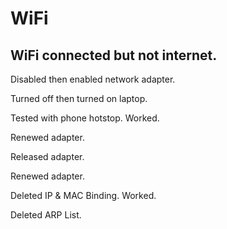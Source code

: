 # WiFi

## WiFi connected but not internet.

Disabled then enabled network adapter.

Turned off then turned on laptop.

Tested with phone hotstop. Worked.

Renewed adapter.

Released adapter.

Renewed adapter.

Deleted IP & MAC Binding. Worked.

Deleted ARP List.
